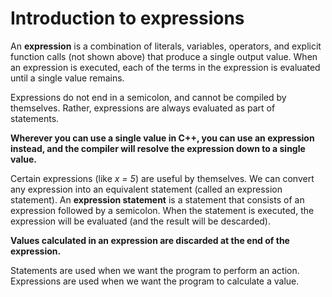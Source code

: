 # Introduction to expressions

An **expression** is a combination of literals, variables, operators, and explicit function calls (not shown above) that produce a single output value. When an expression is executed, each of the terms in the expression is evaluated until a single value remains.

Expressions do not end in a semicolon, and cannot be compiled by themselves. Rather, expressions are always evaluated as part of statements.

**Wherever you can use a single value in C++, you can use an expression instead, and the compiler will resolve the expression down to a single value.**

Certain expressions (like _x = 5_) are useful by themselves. We can convert any expression into an equivalent statement (called an expression statement). An **expression statement** is a statement that consists of an expression followed by a semicolon. When the statement is executed, the expression will be evaluated (and the result will be descarded).

**Values calculated in an expression are discarded at the end of the expression.**

Statements are used when we want the program to perform an action. Expressions are used when we want the program to calculate a value.
